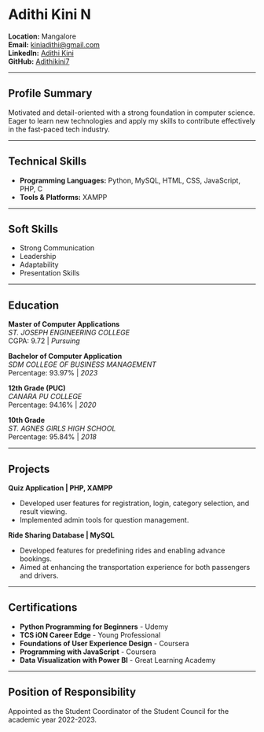 # Adithi Kini N

**Location:** Mangalore  
**Email:** [kiniadithi@gmail.com](mailto:kiniadithi@gmail.com)   
**LinkedIn:** [Adithi Kini](https://www.linkedin.com/in/adithikini)  
**GitHub:** [Adithikini7](https://github.com/Adithikini7)

---

## Profile Summary

Motivated and detail-oriented with a strong foundation in computer science. Eager to learn new technologies and apply my skills to contribute effectively in the fast-paced tech industry.

---

## Technical Skills

- **Programming Languages:** Python, MySQL, HTML, CSS, JavaScript, PHP, C
- **Tools & Platforms:** XAMPP

---

## Soft Skills

- Strong Communication
- Leadership
- Adaptability
- Presentation Skills

---

## Education

**Master of Computer Applications**  
*ST. JOSEPH ENGINEERING COLLEGE*  
CGPA: 9.72 | *Pursuing*

**Bachelor of Computer Application**  
*SDM COLLEGE OF BUSINESS MANAGEMENT*  
Percentage: 93.97% | *2023*

**12th Grade (PUC)**  
*CANARA PU COLLEGE*  
Percentage: 94.16% | *2020*

**10th Grade**  
*ST. AGNES GIRLS HIGH SCHOOL*  
Percentage: 95.84% | *2018*

---

## Projects

**Quiz Application | PHP, XAMPP**  
- Developed user features for registration, login, category selection, and result viewing.
- Implemented admin tools for question management.

**Ride Sharing Database | MySQL**  
- Developed features for predefining rides and enabling advance bookings.
- Aimed at enhancing the transportation experience for both passengers and drivers.

---

## Certifications

- **Python Programming for Beginners** - Udemy
- **TCS iON Career Edge** - Young Professional
- **Foundations of User Experience Design** - Coursera
- **Programming with JavaScript** - Coursera
- **Data Visualization with Power BI** - Great Learning Academy

---

## Position of Responsibility

Appointed as the Student Coordinator of the Student Council for the academic year 2022-2023.
```
